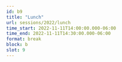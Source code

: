 ```yaml
---
id: b9
title: "Lunch"
url: sessions/2022/lunch
time_start: 2022-11-11T14:00:00.000-06:00
time_end: 2022-11-11T14:30:00.000-06:00
format: break
block: b
slot: 9
---
```


